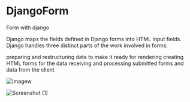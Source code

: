 # DjangoForm
Form with django

Django maps the fields defined in Django forms into HTML input fields. Django handles three distinct parts of the work involved in forms:

preparing and restructuring data to make it ready for rendering
creating HTML forms for the data
receiving and processing submitted forms and data from the client



![imagew](https://github.com/anjuashokan97/DjangoForm/assets/84384828/ab91311a-f9f7-490d-95b6-bac136dfded4)



![Screenshot (1)](https://github.com/anjuashokan97/DjangoForm/assets/84384828/7238f67a-5bf7-4712-95c5-2cbcc864c806)
